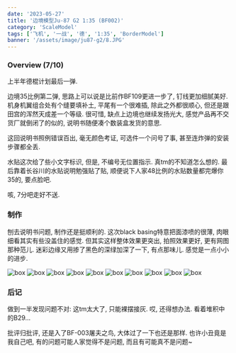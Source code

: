 ```yaml
---
date: '2023-05-27'
title: '边境模型Ju-87 G2 1:35 (BF002)'
category: 'ScaleModel'
tags: ['飞机', '一战', '德', '1:35', 'BorderModel']
banner: '/assets/image/ju87-g2/8.JPG'
---
```


### Overview (7/10)

上半年德棍计划最后一弹.

边境35比例第二弹, 思路上可以说是比前作BF109更进一步了, 钉线更加细腻美好. 机身机翼组合处有个缝要填补土, 平尾有一个很难插, 除此之外都很顺心, 但还是跟田宫的浑然天成差一个等级. 很可惜, 缺点上边境也继续发扬光大, 感觉产品再不交货厂就倒闭了的似的, 说明书随便凑个数装盒发货的意思. 

这回说明书照例错误百出, 毫无颜色考证, 可选件一个问号了事, 甚至连炸弹的安装步骤都全丢.

水贴这次给了些小文字标识, 但是, 不编号无位置指示. 真tm的不知道怎么想的. 最后靠着长谷川的水贴说明勉强贴了贴, 顺便说下人家48比例的水贴数量都完爆你35的, 要点脸吧.

咳, 7分吧走好不送.

### 制作

刨去说明书问题, 制作还是挺顺利的. 这次black basing特意把面漆喷的很薄, 肉眼细看其实有些没盖住的感觉. 但其实这样整体效果更突出, 拍照效果更好, 更有网图那种范儿. 迷彩边缘又用掺了黑色的深绿加深了一下, 有点那味儿. 感觉是一点小小的进步.

![box](/assets/image/ju87-g2/1.JPG)
![box](/assets/image/ju87-g2/2.JPG)
![box](/assets/image/ju87-g2/3.JPG)
![box](/assets/image/ju87-g2/4.JPG)
![box](/assets/image/ju87-g2/5.JPG)
![box](/assets/image/ju87-g2/6.JPG)
![box](/assets/image/ju87-g2/7.JPG)
![box](/assets/image/ju87-g2/8.JPG)
![box](/assets/image/ju87-g2/9.JPG)
![box](/assets/image/ju87-g2/10.JPG)

### 后记

做到一半发现问题不对: 这tm太大了, 只能裸摆接灰. 哎, 还得想办法. 看着堆积中的B29...

批评归批评, 还是入了BF-003屠夫之鸟, 大体过了一下也还是那样. 也许小丑竟是我自己吧, 有的问题可能人家觉得不是问题, 而且有可能真不是问题~
